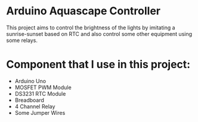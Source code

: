 # Arduino Aquascape Controller

This project aims to control the brightness of the lights by imitating a sunrise-sunset based on RTC and also control some other equipment using some relays.

# Component that I use in this project:
- Arduino Uno
- MOSFET PWM Module
- DS3231 RTC Module
- Breadboard
- 4 Channel Relay
- Some Jumper Wires
